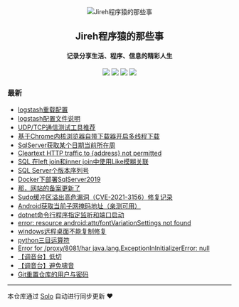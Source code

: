 <p align="center"><img alt="Jireh程序猿的那些事" src="https://img.hacpai.com/avatar/1532946657098_1532946825204.jpeg"></p><h2 align="center">
Jireh程序猿的那些事
</h2>

<h4 align="center">记录分享生活、程序、信息的精彩人生</h4>
<p align="center"><a title="Jireh程序猿的那些事" target="_blank" href="https://github.com/Jireh012/solo-blog"><img src="https://img.shields.io/github/last-commit/Jireh012/solo-blog.svg?style=flat-square&color=FF9900"></a>
<a title="GitHub repo size in bytes" target="_blank" href="https://github.com/Jireh012/solo-blog"><img src="https://img.shields.io/github/repo-size/Jireh012/solo-blog.svg?style=flat-square"></a>
<a title="Solo Version" target="_blank" href="https://github.com/88250/solo/releases"><img src="https://img.shields.io/badge/solo-4.3.1-f1e05a.svg?style=flat-square&color=blueviolet"></a>
<a title="Hits" target="_blank" href="https://github.com/88250/hits"><img src="https://hits.b3log.org/Jireh012/solo-blog.svg"></a></p>

### 最新

* [logstash重载配置](https://www.lyile.cn/articles/2021/02/18/1613637023024.html)
* [logstash配置文件说明](https://www.lyile.cn/articles/2021/02/18/1613634074333.html)
* [UDP/TCP通信测试工具推荐](https://www.lyile.cn/articles/2021/02/09/1612832955201.html)
* [基于Chrome内核浏览器自带下载器开启多线程下载](https://www.lyile.cn/articles/2021/02/08/1612776754780.html)
* [SqlServer获取某个日期当前所在周](https://www.lyile.cn/articles/2021/02/07/1612684886764.html)
* [Cleartext HTTP traffic to {address} not permitted](https://www.lyile.cn/articles/2021/02/06/1612604811689.html)
* [SQL 在left join和inner join中使用Like模糊关联](https://www.lyile.cn/articles/2021/02/06/1612580677948.html)
* [SQL Server个版本序列号](https://www.lyile.cn/articles/2021/02/05/1612495647203.html)
* [Docker下部署SqlServer2019](https://www.lyile.cn/articles/2021/02/05/1612495490738.html)
* [那，网站的备案更新了](https://www.lyile.cn/articles/2021/02/03/1612316204888.html)
* [Sudo缓冲区溢出高危漏洞（CVE-2021-3156）修复记录](https://www.lyile.cn/articles/2021/01/28/1611824388817.html)
* [Android获取当前子网掩码地址（亲测可用）](https://www.lyile.cn/articles/2021/01/27/1611738521296.html)
* [dotnet命令行程序指定监听和端口启动](https://www.lyile.cn/articles/2021/01/27/1611717854384.html)
* [error: resource android:attr/fontVariationSettings not found](https://www.lyile.cn/articles/2021/01/25/1611563752671.html)
* [windows远程桌面不能复制修复](https://www.lyile.cn/articles/2021/01/20/1611130676211.html)
* [python三目运算符](https://www.lyile.cn/articles/2021/01/20/1611109038173.html)
* [Error for /proxy/8081/har java.lang.ExceptionInInitializerError: null](https://www.lyile.cn/articles/2021/01/19/1611038666638.html)
* [【调音台】低切](https://www.lyile.cn/articles/2021/01/13/1610527838719.html)
* [【调音台】避免啸音](https://www.lyile.cn/articles/2021/01/13/1610521740188.html)
* [Git重置仓库的用户与密码](https://www.lyile.cn/articles/2021/01/12/1610442291930.html)



---

本仓库通过 [Solo](https://github.com/88250/solo) 自动进行同步更新 ❤️ 